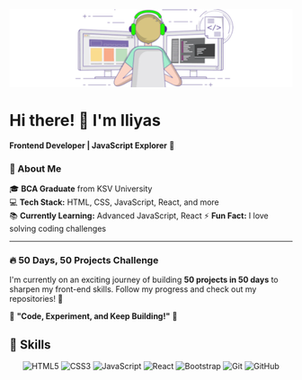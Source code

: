 <img src="https://raw.githubusercontent.com/leorrose/leorrose/master/readme_header.gif">

<h1 align="start">Hi there! 👋 I'm Iliyas</h1>

<p align="start">
  <b>Frontend Developer | JavaScript Explorer</b> 🚀
</p>

### 📌 About Me  
🎓 **BCA Graduate** from KSV University  
💻 **Tech Stack:** HTML, CSS, JavaScript, React, and more  
📚 **Currently Learning:** Advanced JavaScript, React
⚡ **Fun Fact:** I love solving coding challenges   

---

### 🔥 50 Days, 50 Projects Challenge  
I'm currently on an exciting journey of building **50 projects in 50 days** to sharpen my front-end skills. Follow my progress and check out my repositories! 🚀  

🔹 **"Code, Experiment, and Keep Building!"** 🔹
## 🚀 Skills

<p align="center">
  <img src="https://img.shields.io/badge/HTML5-E34F26?style=for-the-badge&logo=html5&logoColor=white" alt="HTML5">
  <img src="https://img.shields.io/badge/CSS3-1572B6?style=for-the-badge&logo=css4&logoColor=white" alt="CSS3">
  <img src="https://img.shields.io/badge/JavaScript-F7DF1E?style=for-the-badge&logo=javascript&logoColor=black" alt="JavaScript">
  <img src="https://img.shields.io/badge/React-61DAFB?style=for-the-badge&logo=react&logoColor=black" alt="React">
  <img src="https://img.shields.io/badge/Bootstrap-7952B3?style=for-the-badge&logo=bootstrap&logoColor=white" alt="Bootstrap">
  <img src="https://img.shields.io/badge/Git-F05032?style=for-the-badge&logo=git&logoColor=white" alt="Git">
  <img src="https://img.shields.io/badge/GitHub-181717?style=for-the-badge&logo=github&logoColor=white" alt="GitHub">
</p>
